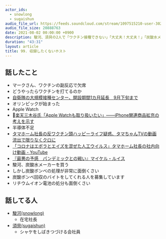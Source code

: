 ```yaml
---
actor_ids:
  - snowlong
  - sugaishun
audio_file_url: https://feeds.soundcloud.com/stream/1097515210-user-302747142-yarukinai-99-2021-08-02.mp3
audio_file_size: 20888763
date: 2021-08-02 00:00:00 +0900
description: 駿河、須貝の2人で「ワクチン接種できない」「大丈夫！大丈夫！」「炭酸水メーカー」について話しました。
duration: "43:31"
layout: article
title: 99. 収録したくないホスト
---
```


## 話したこと
- マークさん、ワクチンの副反応で欠席
- どうやったらワクチンを打てるのか
- [自衛隊の大規模接種センター、開設期間1カ月延長　9月下旬まで](https://mainichi.jp/articles/20210721/k00/00m/040/375000c)
- オリンピックが始まった
- Apple Watch
- [楽天三木谷氏「Apple Watchも取り扱いたい」――iPhone関連商品拡充の考えを示す](https://k-tai.watch.impress.co.jp/docs/news/1324332.html)
- 半導体不足
- [タマホーム社長の反ワクチン頭ハッピーライフ疑惑、タマちゃんTVの動画流出で限りなくクロに](https://kabumatome.doorblog.jp/archives/65983341.html)
- [「コロナはエボラとエイズを混ぜた人工ウイルス」タマホーム社長の社内向け動画 - YouTube](https://www.youtube.com/watch?v=DfXUD3a59PU)
- [『最悪の予感　パンデミックとの戦い』マイケル・ルイス](https://www.amazon.co.jp/dp/B098JP8H15/)
- 駿河、炭酸水メーカーを買う
- しかし炭酸ボンベの処理が非常に面倒くさい
- 炭酸ボンベ回収のバイトをしてくれる人を募集しています
- リチウムイオン電池の処分も面倒くさい

## 話してる人
- [駿河(snowlong)](https://twitter.com/_snowlong)
  - 在宅社長
- [須貝(sugaishun)](https://twitter.com/sugaishun)
  - シャケをしばきつづける会社員
